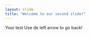 ```yaml
---
layout: slide
title: "Welcome to our second slide!"
---
```

Your test
Use de left arrow to go back!

